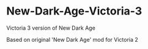 # New-Dark-Age-Victoria-3
Victoria 3 version of New Dark Age

Based on original 'New Dark Age' mod for Victoria 2
